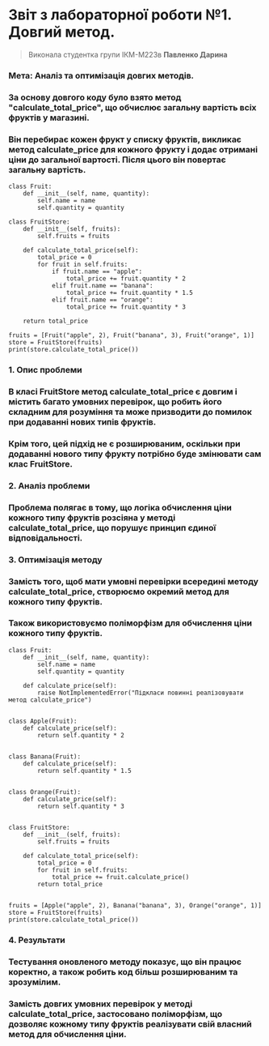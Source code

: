 # Звіт з лабораторної роботи №1. Довгий метод.
> Виконала студентка групи ІКМ-М223в **Павленко Дарина**
### Мета: Аналіз та оптимізація довгих методів.

### За основу довгого коду було взято метод "calculate_total_price", що обчислює загальну вартість всіх фруктів у магазині. 
### Він перебирає кожен фрукт у списку фруктів, викликає метод calculate_price для кожного фрукту і додає отримані ціни до загальної вартості. Після цього він повертає загальну вартість.

    class Fruit:
        def __init__(self, name, quantity):
            self.name = name
            self.quantity = quantity

    class FruitStore:
        def __init__(self, fruits):
            self.fruits = fruits

        def calculate_total_price(self):
            total_price = 0
            for fruit in self.fruits:
                if fruit.name == "apple":
                    total_price += fruit.quantity * 2
                elif fruit.name == "banana":
                    total_price += fruit.quantity * 1.5
                elif fruit.name == "orange":
                    total_price += fruit.quantity * 3
            
        return total_price

    fruits = [Fruit("apple", 2), Fruit("banana", 3), Fruit("orange", 1)]
    store = FruitStore(fruits)
    print(store.calculate_total_price())


### 1. Опис проблеми
### В класі FruitStore метод calculate_total_price є довгим і містить багато умовних перевірок, що робить його складним для розуміння та може призводити до помилок при додаванні нових типів фруктів.
### Крім того, цей підхід не є розширюваним, оскільки при додаванні нового типу фрукту потрібно буде змінювати сам клас FruitStore.

### 2. Аналіз проблеми
### Проблема полягає в тому, що логіка обчислення ціни кожного типу фруктів розсіяна у методі calculate_total_price, що порушує принцип єдиної відповідальності.

### 3. Оптимізація методу
### Замість того, щоб мати умовні перевірки всередині методу calculate_total_price, створюємо окремий метод для кожного типу фруктів. 
### Також використовуємо поліморфізм для обчислення ціни кожного типу фруктів.

    class Fruit:
        def __init__(self, name, quantity):
            self.name = name
            self.quantity = quantity

        def calculate_price(self):
            raise NotImplementedError("Підкласи повинні реалізовувати метод calculate_price")


    class Apple(Fruit):
        def calculate_price(self):
            return self.quantity * 2


    class Banana(Fruit):
        def calculate_price(self):
            return self.quantity * 1.5


    class Orange(Fruit):
        def calculate_price(self):
            return self.quantity * 3


    class FruitStore:
        def __init__(self, fruits):
            self.fruits = fruits

        def calculate_total_price(self):
            total_price = 0
            for fruit in self.fruits:
                total_price += fruit.calculate_price()
            return total_price


    fruits = [Apple("apple", 2), Banana("banana", 3), Orange("orange", 1)]
    store = FruitStore(fruits)
    print(store.calculate_total_price())


### 4. Результати
### Тестування оновленого методу показує, що він працює коректно, а також робить код більш розширюваним та зрозумілим. 
### Замість довгих умовних перевірок у методі calculate_total_price, застосовано поліморфізм, що дозволяє кожному типу фруктів реалізувати свій власний метод для обчислення ціни. 
